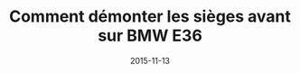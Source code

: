 ---
layout: post
title:  " Comment démonter les sièges avant sur BMW E36 "
description: 
tags: tuto, comment, enlever, demonter, remplacer, sièges, fauteuil, avant, bmw, e36, serie 3,
date: 2015-11-13 
img: generic-video.jpg
categories: BMW	
modele: ---> E36
video: az3CpggjbmE
t_time: 30 minutes
t_difficulty: débutant
t_saving: économisez 30€ minimum
---